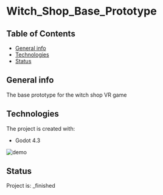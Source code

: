 # Witch_Shop_Base_Prototype

## Table of Contents
* [General info](#general-info)
* [Technologies](#technologies)
* [Status](#status)

## General info
The base prototype for the witch shop VR game
	
## Technologies
The project is created with:
* Godot 4.3

![demo](/demo/Prepelix_Capture.PNG)

## Status
Project is:  _finished
